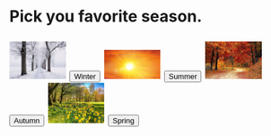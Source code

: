 <html>
<head>
<meta name="viewport" content="width=device-width, initial-scale=1">
</head>
<body>

<h1 Pick your favourite season /h1>

Pick you favorite season.<div class="container">
  <img src="Trythisone/Snow.jpeg" alt="Snow" style="width:20%">
  <button type="button" onclick="Winter()">Winter</button>
  <img src="Trythisone/Sun.jpg" alt="Sun" style="width:20%">
  <button type="button" onclick="Summer()">Summer</button>
  <img src="Trythisone/Autumn.jpg" alt="Autumn" style="width:20%">
   <button type="button" onclick="Autumn()">Autumn</button>
  <img src="Trythisone/Spring.jpg" alt="Spring" style="width:20%">
    <button type="button" onclick="Spring()">Spring</button>
</div>

 

<p id="demo1"></p>


<script>

function Winter() {
document.getElementById("demo1").style.color = "blue";
document.getElementById("demo1").style.fontFamily = "Arial";
document.getElementById("demo1").style.fontSize = "larger";

  document.getElementById("demo1").innerHTML = "You Like Winter";

}
function Summer() {
document.getElementById("demo1").style.color = "Green";
  document.getElementById("demo1").style.backgroundColor = "red";
  document.getElementById("demo1").innerHTML = "You Like Summer";

}
function Autumn() {
document.getElementById("demo1").style.color = "Yellow";
  document.getElementById("demo1").innerHTML = "You Like Autumn";

}
function Spring() {
document.getElementById("demo1").style.backgroundColor = "Yellow";
document.getElementById("demo1").style.color = "Red";
  document.getElementById("demo1").innerHTML = "You Like Spring";

}

</script>

</body>
